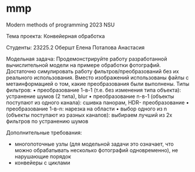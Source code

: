 # mmp
Modern methods of programming 2023 NSU

Тема проекта:
Конвейерная обработка

Студенты: 23225.2
Обершт Елена
Потапова Анастасия

Модельная задача:
Продемонстрируйте работу разработанной вычислительной модели на примере обработки
фотографий. Достаточно симулировать работу фильтров/преобразований без их реального
использования. Вместо изображений использованы файлы с метаинформацией о том,
какие преобразования были выполнены.
Типы фильтров:
• преобразование 1-в-1 (т.е. без изменения типа объекта): устранение шумов (2 типа), blur
• преобразование n-в-1 (объекты поступают из одного канала): сшивка панорам, HDR-
преобразование
• преобразование 1-в-n: нарезка на области
• выбор одного из n (объекты поступают из разных каналов): выбираем лучший из 2х фильтров по устранению шумов

Дополнительные требования:
- многопоточные узлы (для модельной задачи это означает, что можно обрабатывать несколько фотографий одновременно), не нарушающие порядок
- конвейеры с циклами
